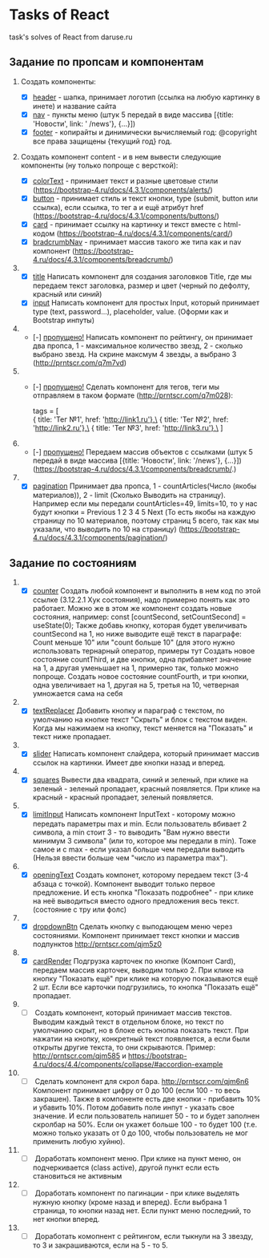 ﻿# Tasks of React
task's solves of React from daruse.ru

## Задание по пропсам и компонентам
1. Создать компоненты:  
   - [x] [header](createComponents/Header.js) - шапка, принимает логотип (ссылка на любую картинку в инете) и         название сайта  
   - [x] [nav](createComponents/Nav.js) - пункты меню (штук 5 передай в виде массива [{title: 'Новости', link: '       /news'}, {...}])  
   - [x] [footer](createComponents/Footer.js) - копирайты и динимически вычисляемый год: @copyright все права защищены {текущий год} год.
2. Создать компонент content - и в нем вывести следующие компоненты (ну только попроще с версткой):
   - [x] [colorText](createComponents/ColorText..js) - принимает текст и разные цветовые стили (https://bootstrap-4.ru/docs/4.3.1/components/alerts/)
   - [x] [button](createComponents/Button.js) - принимает стиль и текст кнопки, type (submit, button или ссылка), если ссылка, то тег а и ещё атрибут href (https://bootstrap-4.ru/docs/4.3.1/components/buttons/)
   - [x] [card](createComponents/Card.js) - принимает ссылку на картинку и текст вместе с html-кодом (https://bootstrap-4.ru/docs/4.3.1/components/card/)
   - [x] [bradcrumbNav](createComponents/BreadcrumbNav.js) - принимает массив такого же типа как и nav компонент (https://bootstrap-4.ru/docs/4.3.1/components/breadcrumb/)
3. - [x] [title](createComponents/Title.js) Написать компонент для создания заголовков Title, где мы передаем текст заголовка, размер и цвет (черный по дефолту, красный или синий)
   - [x] [input](createComponents/Input.js) Написать компонент для простых Input, который принимает type (text, password...), placeholder, value. (Оформи как и Bootstrap инпуты)
4. - [-] [пропущено!](https://github.com/SergZNTemp/tasksOfReact/edit/master/README.md "не сделано. неточное задание и ссылка не работает") Написать компонент по рейтингу, он принимает два пропса, 1 - максимальное количество звезд, 2 - сколько выбрано звезд. На скрине максмум 4 звезды, а выбрано 3 (http://prntscr.com/q7m7vd)
5. - [-] [пропущено!](https://github.com/SergZNTemp/tasksOfReact/edit/master/README.md "не сделано. неточное задание и ссылка не работает") Сделать компонент для тегов, теги мы отправляем в таком формате (http://prntscr.com/q7m028):

     tags = [\
    { title: 'Тег №1', href: 'http://link1.ru'},\
    { title: 'Тег №2', href: 'http://link2.ru'},\
    { title: 'Тег №3', href: 'http://link3.ru'},\
    ]
  
6. - [-] [пропущено!](https://github.com/SergZNTemp/tasksOfReact/edit/master/README.md "не сделано. повторяется задание") Передаем массив объектов с ссылками (штук 5   передай в виде массива [{title: 'Новости', link: '/news'}, {...}]) (https://bootstrap-4.ru/docs/4.3.1/components/breadcrumb/.)

7. - [x] [pagination](createComponents/Pagination.js) Принимает два пропса, 1 - countArticles(Число (якобы материалов)), 2 - limit (Сколько Выводить на страницу). Например если мы передали countArticles=49, limits=10, то у нас будут кнопки = Previous 1 2 3 4 5 Next (То есть якобы на каждую страницу по 10 материалов, поэтому страниц 5 всего, так как мы указали, что выводить по 10 на страницу)  (https://bootstrap-4.ru/docs/4.3.1/components/pagination/)

## Задание по состояниям
1. - [x] [counter](createStateComponents/Counter.js) Создать любой компонент и выполнить в нем код по этой ссылке (3.12.2.1 Хук состояния), надо примерно понять как это работает.
  Можно же в этом же компонент создать новые состояния, например:
  const [countSecond, setCountSecond] = useState(0);
  Также добавь кнопку, которая будет увеличивать countSecond на 1, но ниже выводите ещё текст в параграфе:
  Count меньше 10" или "count больше 10" (для этого нужно использовать тернарный оператор, примеры тут
  Создать новое состояние countThird, и две кнопки, одна прибавляет значение на 1, а другая уменьшает на 1, примерно так, только можно попроще.
  Создать новое состояние countFourth, и три кнопки, одна увеличивает на 1, другая на 5, третья на 10, четверная умножается сама на себя

2. - [x] [textReplacer](createStateComponents/TextReplacer.js) Добавить кнопку и параграф с текстом, по умолчанию на кнопке текст "Скрыть" и блок с текстом виден. Когда мы нажимаем на кнопку, текст меняется на "Показать" и текст ниже пропадает.
3. - [x] [slider](createStateComponents/Slider.js) Написать компонент слайдера, который принимает массив ссылок на картинки. Имеет две кнопки назад и вперед.
4. - [x] [squares](createStateComponents/Squares.js) Вывести два квадрата, синий и зеленый, при клике на зеленый - зеленый пропадает, красный появляется. При клике на красный - красный пропадает, зеленый появляется.
5. - [x] [limitInput](createStateComponents/LimitInput.js) Написать компонент InputText - которому можно передать параметры max и min. Если пользователь вбивает 2 символа, а min стоит 3 - то выводить "Вам нужно ввести минимум 3 символа" (или то, которое мы передали в min). Тоже самое и с max - если указал больше чем передали выводить (Нельзя ввести больше чем "число из параметра max").
6. - [x] [openingText](createStateComponents/OpeningText.js) Создать компонет, которому передаем текст (3-4 абзаца с точкой). Компонент выводит только первое предложение. И есть кнопка "Показать подробнее" - при клике на неё выводиться вместо одного предложения весь текст. (состояние с тру или фолс)
7. - [x] [dropdownBtn](createStateComponents/DropdownBtn.js) Сделать кнопку с выподающем меню через состояниями. Компонент принимает текст кнопки и массив подпунктов http://prntscr.com/qjm5z0
8. - [x] [cardRender](createStateComponents/CardRender.js) Подгрузка карточек по кнопке (Компонт Card), передаем массив карточек, выводим только 2. При клике на кнопку "Показать ещё" при клике на которую показываются ещё 2 шт. Если все карточки подгрузились, то кнопка "Показать ещё" пропадает.
9. - [ ] []() Создать компонент, который принимает массив текстов. Выводим каждый текст в отдельном блоке, но текст по умолчанию скрыт, но в блоке есть кнопка показать текст. При нажатии на кнопку, конкретный текст появляется, а если были открыты другие текста, то они скрываются. Пример: http://prntscr.com/qjm585 и https://bootstrap-4.ru/docs/4.4/components/collapse/#accordion-example
10. - [ ] []( ) Сделать компонент для скрол бара. http://prntscr.com/qjm6n6 Компонент принимает цифру от 0 до 100 (если 100 - то весь закрашен). Также в компоненте есть две кнопки - прибавить 10% и убавить 10%. Потом добавить поле инпут - указать свое значение. И если пользователь напишет 50 - то и будет заполнен скролбар на 50%. Если он укажет больше 100 - то будет 100 (т.е. можно только указать от 0 до 100, чтобы пользователь не мог применить любую хуйню).
11. - [ ] []( ) Доработать компонент меню. При клике на пункт меню, он подчеркивается (class active), другой пункт если есть становиться не активным
12. - [ ] []( ) Доработать компонент по пагинации - при клике выделять нужную кнопку (кроме назад и вперед). Если выбрана 1 страница, то кнопки назад нет. Если пункт меню последний, то нет кнопки вперед.
13. - [ ] []( ) Доработать комопнент с рейтингом, если тыкнули на 3 звезду, то 3 и закрашиваются, если на 5 - то 5.
